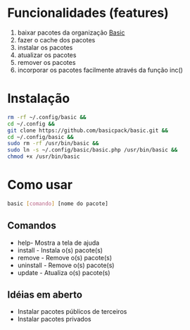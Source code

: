 # Funcionalidades (features)
1. baixar pacotes da organização [Basic](https://github.com/basicpack)
2. fazer o cache dos pacotes
3. instalar os pacotes
4. atualizar os pacotes
5. remover os pacotes
6. incorporar os pacotes facilmente através da função inc()

# Instalação
```bash
rm -rf ~/.config/basic &&
cd ~/.config &&
git clone https://github.com/basicpack/basic.git &&
cd ~/.config/basic &&
sudo rm -rf /usr/bin/basic &&
sudo ln -s ~/.config/basic/basic.php /usr/bin/basic &&
chmod +x /usr/bin/basic
```

# Como usar
```bash
basic [comando] [nome do pacote]
```
## Comandos
- help- Mostra a tela de ajuda
- install - Instala o(s) pacote(s)
- remove - Remove o(s) pacote(s)
- uninstall - Remove o(s) pacote(s)
- update - Atualiza o(s) pacote(s)

## Idéias em aberto
- Instalar pacotes públicos de terceiros
- Instalar pacotes privados
